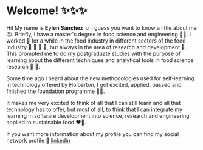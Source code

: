 # Welcome! :sparkles::sparkles::sparkles:

Hi! My name is **Eylen Sánchez** ☺️ 
I guess you want to know a little about me 😉. Briefly, I have a master's degree in food science and engineering 👩‍🔬. I worked 💼 for a while in the food industry in different sectors of the food industry 🍗 🥖 🍯 🍫, but always in the area of research and development 🥰. This prompted me to do my postgraduate studies with the purpose of learning about the different techniques and analytical tools in food science research 🔭 📑. 

Some time ago I heard about the new methodologies used for self-learning in technology offered by Holberton, I got excited, applied, passed and finished the foundation programme 👩‍💻. 

It makes me very excited to think of all that I can still learn and all that technology has to offer, but most of all, to think that I can integrate my learning in software development into science, research and engineering applied to sustainable food ❤️‍🔥. 

If you want more information about my profile you can find my social network profile 🔎 <a href="https://linkedin.com/in/eylen-sanchez">linkedin</a>
